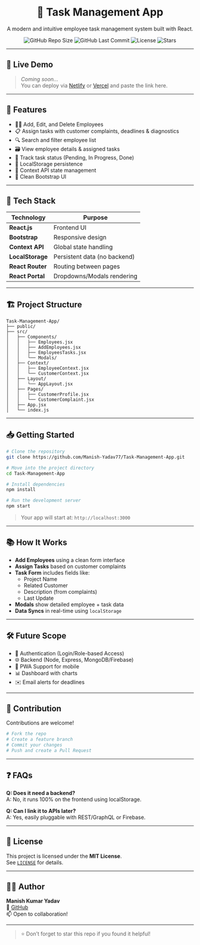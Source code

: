 <h1 align="center">📝 Task Management App</h1>

<p align="center">
  A modern and intuitive employee task management system built with React.
</p>

<p align="center">
  <img alt="GitHub Repo Size" src="https://img.shields.io/github/repo-size/Manish-Yadav77/Task-Management-App" />
  <img alt="GitHub Last Commit" src="https://img.shields.io/github/last-commit/Manish-Yadav77/Task-Management-App" />
  <img alt="License" src="https://img.shields.io/github/license/Manish-Yadav77/Task-Management-App" />
  <img alt="Stars" src="https://img.shields.io/github/stars/Manish-Yadav77/Task-Management-App?style=social" />
</p>

---

## 🚀 Live Demo

> _Coming soon..._  
> You can deploy via [Netlify](https://netlify.com) or [Vercel](https://vercel.com) and paste the link here.

---

## 📌 Features

- 🧑‍💼 Add, Edit, and Delete Employees
- 📋 Assign tasks with customer complaints, deadlines & diagnostics
- 🔍 Search and filter employee list
- 🗃 View employee details & assigned tasks
- 🎯 Track task status (Pending, In Progress, Done)
- 💾 LocalStorage persistence
- 🧠 Context API state management
- 🎨 Clean Bootstrap UI

---

## 🧠 Tech Stack

| Technology     | Purpose                        |
|----------------|--------------------------------|
| **React.js**   | Frontend UI                    |
| **Bootstrap**  | Responsive design              |
| **Context API**| Global state handling          |
| **LocalStorage**| Persistent data (no backend)  |
| **React Router** | Routing between pages        |
| **React Portal** | Dropdowns/Modals rendering   |

---

## 🏗️ Project Structure

```
Task-Management-App/
├── public/
├── src/
│   ├── Components/
│   │   ├── Employees.jsx
│   │   ├── AddEmployees.jsx
│   │   ├── EmployeesTasks.jsx
│   │   └── Modals/
│   ├── Context/
│   │   ├── EmployeeContext.jsx
│   │   └── CustomerContext.jsx
│   ├── Layout/
│   │   └── AppLayout.jsx
│   ├── Pages/
│   │   ├── CustomerProfile.jsx
│   │   └── CustomerComplaint.jsx
│   ├── App.jsx
│   └── index.js
```

---

## 📥 Getting Started

```bash
# Clone the repository
git clone https://github.com/Manish-Yadav77/Task-Management-App.git

# Move into the project directory
cd Task-Management-App

# Install dependencies
npm install

# Run the development server
npm start
```

> Your app will start at: `http://localhost:3000`

---

## 📚 How It Works

- **Add Employees** using a clean form interface
- **Assign Tasks** based on customer complaints
- **Task Form** includes fields like:
  - Project Name
  - Related Customer
  - Description (from complaints)
  - Last Update
- **Modals** show detailed employee + task data
- **Data Syncs** in real-time using `localStorage`

---

## 🛠️ Future Scope

- 🔐 Authentication (Login/Role-based Access)
- 🌐 Backend (Node, Express, MongoDB/Firebase)
- 📱 PWA Support for mobile
- 📊 Dashboard with charts
- ✉️ Email alerts for deadlines

---

## 🙌 Contribution

Contributions are welcome!

```bash
# Fork the repo
# Create a feature branch
# Commit your changes
# Push and create a Pull Request
```

---

## ❓ FAQs

**Q: Does it need a backend?**  
A: No, it runs 100% on the frontend using localStorage.

**Q: Can I link it to APIs later?**  
A: Yes, easily pluggable with REST/GraphQL or Firebase.

---

## 📄 License

This project is licensed under the **MIT License**.  
See [`LICENSE`](./LICENSE) for details.

---

## 👨‍💻 Author

**Manish Kumar Yadav**  
📎 [GitHub](https://github.com/Manish-Yadav77)  
📫 Open to collaboration!

---

> ⭐ Don’t forget to star this repo if you found it helpful!
